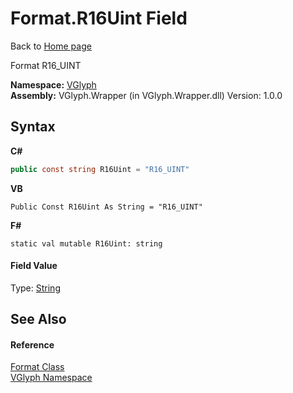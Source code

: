 # Format.R16Uint Field
Back to <a href="Home.md">Home page</a> 

Format R16_UINT

**Namespace:**&nbsp;<a href="N_VGlyph.md">VGlyph</a><br />**Assembly:**&nbsp;VGlyph.Wrapper (in VGlyph.Wrapper.dll) Version: 1.0.0

## Syntax

**C#**<br />
``` C#
public const string R16Uint = "R16_UINT"
```

**VB**<br />
``` VB
Public Const R16Uint As String = "R16_UINT"
```

**F#**<br />
``` F#
static val mutable R16Uint: string
```


#### Field Value
Type: <a href="http://msdn2.microsoft.com/en-us/library/s1wwdcbf" target="_blank">String</a>

## See Also


#### Reference
<a href="T_VGlyph_Format.md">Format Class</a><br /><a href="N_VGlyph.md">VGlyph Namespace</a><br />